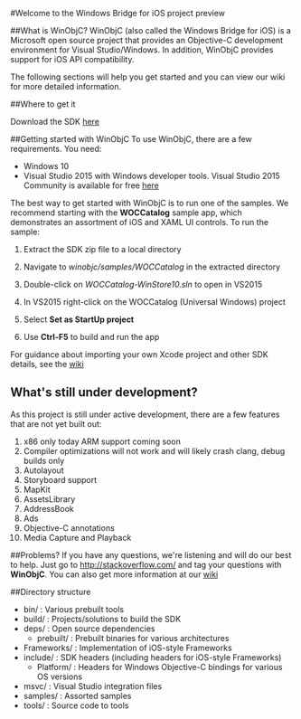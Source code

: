 #Welcome to the Windows Bridge for iOS project preview

##What is WinObjC?
WinObjC (also called the Windows Bridge for iOS) is a Microsoft open source project that provides an Objective-C development environment for Visual Studio/Windows. In addition, WinObjC provides support for iOS API compatibility.

The following sections will help you get started and you can view our wiki for more detailed information.

##Where to get it

Download the SDK [here](https://github.com/Microsoft/WinObjC/releases)

##Getting started with WinObjC
To use WinObjC, there are a few requirements. You need:
- Windows 10
- Visual Studio 2015 with Windows developer tools. Visual Studio 2015 Community is available for free [here](https://www.visualstudio.com/en-us/downloads/download-visual-studio-vs.aspx)

The best way to get started with WinObjC is to run one of the samples. We recommend starting with the **WOCCatalog** sample app, which demonstrates an assortment of iOS and XAML UI controls. To run the sample:

1. Extract the SDK zip file to a local directory

2. Navigate to *winobjc/samples/WOCCatalog* in the extracted directory

3. Double-click on *WOCCatalog-WinStore10.sln* to open in VS2015

4. In VS2015 right-click on the WOCCatalog (Universal Windows) project

5. Select **Set as StartUp project**

6. Use **Ctrl-F5** to build and run the app


For guidance about importing your own Xcode project and other SDK details, see the [wiki](https://github.com/Microsoft/WinObjC/wiki)


## What's still under development?
As this project is still under active development, there are a few features that are not yet built out:

1. x86 only today ARM support coming soon
2. Compiler optimizations will not work and will likely crash clang, debug builds only
3. Autolayout
4. Storyboard support
5. MapKit
6. AssetsLibrary
7. AddressBook
8. Ads
9. Objective-C annotations
10. Media Capture and Playback


##Problems?
If you have any questions, we're listening and will do our best to help. Just go to http://stackoverflow.com/ and tag your questions with **WinObjC**. You can also get more information at our [wiki](https://github.com/Microsoft/WinObjC/wiki)

##Directory structure

- bin/ : Various prebuilt tools
- build/ : Projects/solutions to build the SDK
- deps/ : Open source dependencies
	- prebuilt/ : Prebuilt binaries for various architectures
- Frameworks/ : Implementation of iOS-style Frameworks
- include/ : SDK headers (including headers for iOS-style Frameworks)
    - Platform/ : Headers for Windows Objective-C bindings for various OS versions
- msvc/ : Visual Studio integration files
- samples/ : Assorted samples
- tools/ : Source code to tools
